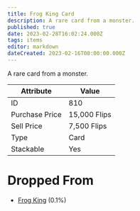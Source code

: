 ```yaml
---
title: Frog King Card
description: A rare card from a monster.
published: true
date: 2023-02-28T16:02:24.000Z
tags: items
editor: markdown
dateCreated: 2023-02-16T00:00:00.000Z
---
```


A rare card from a monster.

|Attribute|Value|
|-|-|
|ID|810|
|Purchase Price|15,000 Flips|
|Sell Price|7,500 Flips|
|Type|Card|
|Stackable|Yes|


# Dropped From
 * [Frog King](/monsters/frog-king) (0.1%)
